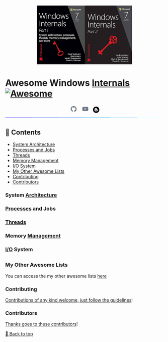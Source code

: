 <p align="center"><a href="https://learn.microsoft.com/sysinternals/resources/windows-internals">
  <img width="30%" src="https://github.com/cybersecurity-dev/cybersecurity-dev/blob/main/assets/winternals1.jpg" /><img width="29.8%" src="https://github.com/cybersecurity-dev/cybersecurity-dev/blob/main/assets/winternals2.jpg" />
</a></p>

# Awesome Windows [Internals]() [![Awesome](https://awesome.re/badge.svg)](https://awesome.re) 

<p align="center">
    <a href="https://github.com/cybersecurity-dev/"><img height="25" src="https://github.com/cybersecurity-dev/cybersecurity-dev/blob/main/assets/github.svg" alt="GitHub"></a>
    &nbsp;
    <a href="https://www.youtube.com/@CyberThreatDefence"><img height="25" src="https://github.com/cybersecurity-dev/cybersecurity-dev/blob/main/assets/youtube.svg" alt="YouTube"></a>
    &nbsp;
    <a href="https://cyberthreatdefence.com/my_awesome_lists"><img height="20" src="https://github.com/cybersecurity-dev/cybersecurity-dev/blob/main/assets/blog.svg" alt="My Awesome Lists"></a>
    <img src="https://github.com/cybersecurity-dev/cybersecurity-dev/blob/main/assets/bar.gif">
</p>


## 📖 Contents
- [System Architecture](#system-architecture)
- [Processes and Jobs](#processes-and-jobs)
- [Threads](#threads)
- [Memory Management](#memory-management)
- [I/O System](#io-system)
- [My Other Awesome Lists](#my-other-awesome-lists)
- [Contributing](#contributing)
- [Contributors](#contributors)


### System [Architecture](https://en.wikipedia.org/wiki/Architecture_of_Windows_NT)

### [Processes](https://en.wikipedia.org/wiki/Process_(computing)) and Jobs

### [Threads](https://en.wikipedia.org/wiki/Thread_(computing))

### Memory [Management](https://en.wikipedia.org/wiki/Memory_management_(operating_systems))

### [I/O](https://en.wikipedia.org/wiki/List_of_file_systems) System


## 

### My Other Awesome Lists
You can access the my other awesome lists [here](https://cyberthreatdefence.com/my_awesome_lists)

### Contributing
[Contributions of any kind welcome, just follow the guidelines](contributing.md)!

### Contributors
[Thanks goes to these contributors](https://github.com/cybersecurity-dev/awesome-windows-internals/graphs/contributors)!

[🔼 Back to top](#awesome-windows-internals-)
